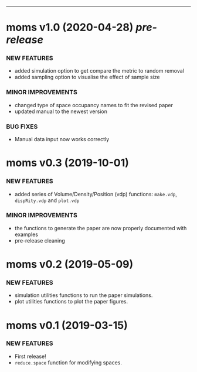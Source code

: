 ----
<!-- * 2017/10/18 - v1.0 *got you covered*  -->

<!-- 
dispRity 0.2.0 (2016-04-01)
=========================

### NEW FEATURES

  * Blabla

### MINOR IMPROVEMENTS

  * Blabla

### BUG FIXES

  * Blabla

### DEPRECATED AND DEFUNCT

  * Blabla
 -->
 moms v1.0 (2020-04-28) *pre-release*
=========================

### NEW FEATURES

  * added simulation option to get compare the metric to random removal
  * added sampling option to visualise the effect of sample size

### MINOR IMPROVEMENTS

  * changed type of space occupancy names to fit the revised paper
  * updated manual to the newest version

### BUG FIXES

  * Manual data input now works correctly

 moms v0.3 (2019-10-01)
=========================

### NEW FEATURES

  * added series of Volume/Density/Position (vdp) functions: `make.vdp`, `dispRity.vdp` and `plot.vdp`

### MINOR IMPROVEMENTS

  * the functions to generate the paper are now properly documented with examples
  * pre-release cleaning

moms v0.2 (2019-05-09)
=========================

### NEW FEATURES

  * simulation utilities functions to run the paper simulations.
  * plot utilities functions to plot the paper figures.

moms v0.1 (2019-03-15)
=========================

### NEW FEATURES

  * First release!
  * `reduce.space` function for modifying spaces.
